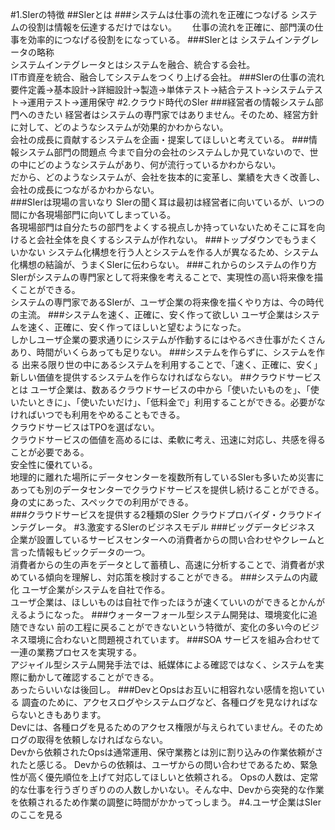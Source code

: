 #1.SIerの特徴
##SIerとは
###システムは仕事の流れを正確につなげる
システムの役割は情報を伝達するだけではない。　　
仕事の流れを正確に、部門漢の仕事を効率的につなげる役割をになっている。
###SIerとは
システムインテグレータの略称  
システムインテグレータとはシステムを融合、統合する会社。  
IT市資産を統合、融合してシステムをつくり上げる会社。
###SIerの仕事の流れ
要件定義→基本設計→詳細設計→製造→単体テスト→結合テスト→システムテスト→運用テスト→運用保守
#2.クラウド時代のSIer
###経営者の情報システム部門へのきたい
経営者はシステムの専門家ではありません。そのため、経営方針に対して、どのようなシステムが効果的かわからない。  
会社の成長に貢献するシステムを企画・提案してほしいと考えている。
###情報システム部門の問題点
今まで自分の会社のシステムしか見ていないので、世の中にどのようなシステムがあり、何が流行っているかわからない。  
だから、どのようなシステムが、会社を抜本的に変革し、業績を大きく改善し、会社の成長につながるかわからない。  
###SIerは現場の言いなり
SIerの聞く耳は最初は経営者に向いているが、いつの間にか各現場部門に向いてしまっている。  
各現場部門は自分たちの部門をよくする視点しか持っていないためそこに耳を向けると会社全体を良くするシステムが作れない。
###トップダウンでもうまくいかない
システム化構想を行う人とシステムを作る人が異なるため、システム化構想の結論が、うまくSIerに伝わらない。
###これからのシステムの作り方
SIerがシステムの専門家として将来像を考えることで、実現性の高い将来像を描くことができる。  
システムの専門家であるSIerが、ユーザ企業の将来像を描くやり方は、今の時代の主流。
###システムを速く、正確に、安く作って欲しい
ユーザ企業はシステムを速く、正確に、安く作ってほしいと望むようになった。  
しかしユーザ企業の要求通りにシステムが作動するにはやるべき仕事がたくさんあり、時間がいくらあっても足りない。
###システムを作らずに、システムを作る
出来る限り世の中にあるシステムを利用することで、「速く、正確に、安く」新しい価値を提供するシステムを作らなければならない。
##クラウドサービスとは
ユーザ企業は、数あるクラウドサービスの中から「使いたいものを」、「使いたいときに」、「使いたいだけ」、「低料金で」利用することができる。必要がなければいつでも利用をやめることもできる。  
クラウドサービスはTPOを選ばない。  
クラウドサービスの価値を高めるには、柔軟に考え、迅速に対応し、共感を得ることが必要である。  
安全性に優れている。  
地理的に離れた場所にデータセンターを複数所有しているSIerも多いため災害にあっても別のデータセンターでクラウドサービスを提供し続けることができる。
身の丈にあった、スペックでの利用ができる。  
###クラウドサービスを提供する2種類のSIer
クラウドプロバイダ・クラウドインテグレータ。
#3.激変するSIerのビジネスモデル
###ビッグデータビジネス
企業が設置しているサービスセンターへの消費者からの問い合わせやクレームと言った情報もビックデータの一つ。  
消費者からの生の声をデータとして蓄積し、高速に分析することで、消費者が求めている傾向を理解し、対応策を検討することができる。
###システムの内蔵化
ユーザ企業がシステムを自社で作る。  
ユーザ企業は、ほしいものは自社で作ったほうが速くていいのができるとかんがえるようになった。
###ウォーターフォール型システム開発は、環境変化に追随できない
前の工程に戻ることができないという特徴が、変化の多い今のビジネス環境に合わないと問題視されています。
###SOA
サービスを組み合わせて一連の業務プロセスを実現する。  
アジャイル型システム開発手法では、紙媒体による確認ではなく、システムを実際に動かして確認することができる。  
あったらいいなは後回し。
###DevとOpsはお互いに相容れない感情を抱いている
調査のために、アクセスログやシステムログなど、各種ログを見なければならないときもあります。  
Devには、各種ログを見るためのアクセス権限が与えられていません。そのためログの取得を依頼しなければならない。  
Devから依頼されたOpsは通常運用、保守業務とは別に割り込みの作業依頼がされたと感じる。
Devからの依頼は、ユーザからの問い合わせであるため、緊急性が高く優先順位を上げて対応してほしいと依頼される。
Opsの人数は、定常的な仕事を行うぎりぎりのの人数しかいない。そんな中、Devから突発的な作業を依頼されるため作業の調整に時間がかかってっしまう。
#4.ユーザ企業はSIerのここを見る





